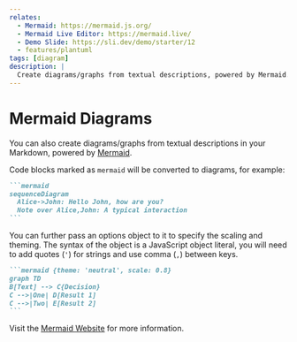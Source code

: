 ```yaml
---
relates:
  - Mermaid: https://mermaid.js.org/
  - Mermaid Live Editor: https://mermaid.live/
  - Demo Slide: https://sli.dev/demo/starter/12
  - features/plantuml
tags: [diagram]
description: |
  Create diagrams/graphs from textual descriptions, powered by Mermaid.
---
```


# Mermaid Diagrams

You can also create diagrams/graphs from textual descriptions in your Markdown, powered by [Mermaid](https://mermaid.js.org/).

Code blocks marked as `mermaid` will be converted to diagrams, for example:

````md
```mermaid
sequenceDiagram
  Alice->John: Hello John, how are you?
  Note over Alice,John: A typical interaction
```
````

You can further pass an options object to it to specify the scaling and theming. The syntax of the object is a JavaScript object literal, you will need to add quotes (`'`) for strings and use comma (`,`) between keys.

````md
```mermaid {theme: 'neutral', scale: 0.8}
graph TD
B[Text] --> C{Decision}
C -->|One| D[Result 1]
C -->|Two| E[Result 2]
```
````

Visit the [Mermaid Website](https://mermaid.js.org/) for more information.
